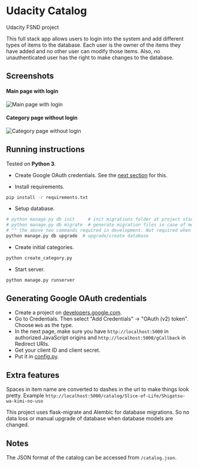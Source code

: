 # Udacity Catalog

Udacity FSND project

This full stack app allows users to login into the system and add different types of items to the database.
Each user is the owner of the items they have added and no other user can modify those items.
Also, no unauthenticated user has the right to make changes to the database.


## Screenshots

#### Main page with login

![Main page with login](https://i.imgur.com/7YyNFxR.png)

#### Category page without login

![Category page without login](https://i.imgur.com/DIRASWq.png)


## Running instructions

Tested on **Python 3**.

* Create Google OAuth credentials. See the [next section](#oauth) for this.

* Install requirements.

```sh
pip install -r requirements.txt
```

* Setup database.

```sh
# python manage.py db init     # init migrations folder at project start
# python manage.py db migrate  # generate migration files in case of model change
# ^^ the above two commands required in development. Not required when running this project for the first time.
python manage.py db upgrade  # upgrade/create database
```

* Create initial categories.

```sh
python create_category.py
```

* Start server.

```sh
python manage.py runserver
```


<a name="oauth"></a>
## Generating Google OAuth credentials

* Create a project on [developers.google.com](https://console.developers.google.com/).
* Go to Credentials. Then select "Add Credentials" -> "OAuth (v2) token". Choose `Web` as the type.
* In the next page, make sure you have `http://localhost:5000` in authorized JavaScript origins and `http://localhost:5000/gCallback` in Redirect URIs.
* Get your client ID and client secret.
* Put it in [config.py](config.py).


## Extra features

Spaces in item name are converted to dashes in the url to make things look pretty. Example `http://localhost:5000/catalog/Slice-of-Life/Shigatsu-wa-kimi-no-uso`

This project uses flask-migrate and Alembic for database migrations. So no data loss or manual upgrade of database when database models are changed.


## Notes

The JSON format of the catalog can be accessed from `/catalog.json`.
